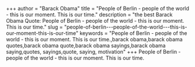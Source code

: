 +++
author = "Barack Obama"
title = "People of Berlin - people of the world - this is our moment. This is our time."
description = "the best Barack Obama Quote: People of Berlin - people of the world - this is our moment. This is our time."
slug = "people-of-berlin---people-of-the-world---this-is-our-moment-this-is-our-time"
keywords = "People of Berlin - people of the world - this is our moment. This is our time.,barack obama,barack obama quotes,barack obama quote,barack obama sayings,barack obama saying,quotes, sayings,quote, saying, motivation"
+++
People of Berlin - people of the world - this is our moment. This is our time.

